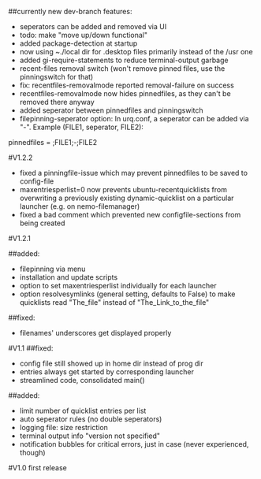 ##currently new dev-branch features:
* seperators can be added and removed via UI
* todo: make "move up/down functional"
* added package-detection at startup
* now using ~./local dir for .desktop files primarily instead of the /usr one
* added gi-require-statements to reduce terminal-output garbage
* recent-files removal switch (won't remove pinned files, use the pinningswitch for that)
* fix: recentfiles-removalmode reported removal-failure on success
* recentfiles-removalmode now hides pinnedfiles, as they can't be removed there anyway
* added seperator between pinnedfiles and pinningswitch
* filepinning-seperator option: In urq.conf, a seperator can be added via "-". Example (FILE1, seperator, FILE2):

pinnedfiles = ;FILE1;-;FILE2

#V1.2.2
* fixed a pinningfile-issue which may prevent pinnedfiles to be saved to config-file
* maxentriesperlist=0 now prevents ubuntu-recentquicklists from overwriting a previously existing dynamic-quicklist on a particular launcher (e.g. on nemo-filemanager)
* fixed a bad comment which prevented new configfile-sections from being created

#V1.2.1

##added:
- filepinning via menu
- installation and update scripts
- option to set maxentriesperlist individually for each launcher
- option resolvesymlinks (general setting, defaults to False)
 to make quicklists read "The_file" instead of "The_Link_to_the_file"

##fixed:
- filenames' underscores get displayed properly



#V1.1
##fixed:
* config file still showed up in home dir instead of prog dir
* entries always get started by corresponding launcher
* streamlined code, consolidated main()

##added:
* limit number of quicklist entries per list
* auto seperator rules (no double seperators)
* logging file: size restriction
* terminal output info "version not specified"
* notification bubbles for critical errors, just in case (never experienced, though)



#V1.0
first release
